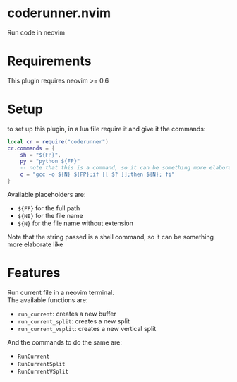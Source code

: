 # coderunner.nvim
Run code in neovim

# Requirements
This plugin requires neovim >= 0.6

# Setup
to set up this plugin, in a lua file require it and give it the commands:
```lua
local cr = require("coderunner")
cr.commands = {
    sh = "${FP}",
    py = "python ${FP}"
    -- note that this is a command, so it can be something more elaborate 
    c = "gcc -o ${N} ${FP};if [[ $? ]];then ${N}; fi"
}
```
Available placeholders are:
- `${FP}` for the full path
- `${NE}` for the file name
- `${N}`  for the file name without extension

Note that the string passed is a shell command, so it can be something more elaborate like


# Features
Run current file in a neovim terminal.  
The available functions are:  
- `run_current`: creates a new buffer
- `run_current_split`: creates a new split
- `run_current_vsplit`: creates a new vertical split

And the commands to do the same are:
- `RunCurrent`
- `RunCurrentSplit`
- `RunCurrentVSplit`
